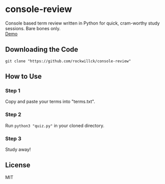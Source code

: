# console-review
Console based term review written in Python for quick, cram-worthy study sessions. Bare bones only.  
[Demo](https://rockwillck.github.io/console-review/demo.html)
## Downloading the Code
`git clone "https://github.com/rockwillck/console-review"`
## How to Use
### Step 1
Copy and paste your terms into "terms.txt".
### Step 2
Run `python3 "quiz.py"` in your cloned directory.
### Step 3
Study away!
## License
MIT
